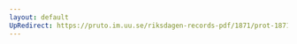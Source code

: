 ```yaml
---
layout: default
UpRedirect: https://pruto.im.uu.se/riksdagen-records-pdf/1871/prot-1871--ak--125.pdf
---
```


